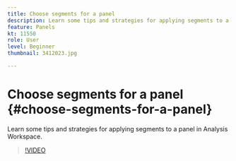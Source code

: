 ```yaml
---
title: Choose segments for a panel
description: Learn some tips and strategies for applying segments to a panel in Analysis Workspace.
feature: Panels
kt: 11550
role: User
level: Beginner
thumbnail: 3412023.jpg

---
```

# Choose segments for a panel {#choose-segments-for-a-panel}

Learn some tips and strategies for applying segments to a panel in Analysis Workspace.

>[!VIDEO](https://video.tv.adobe.com/v/24032/?quality=12&learn=on)
